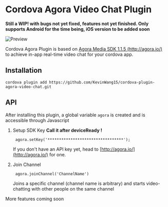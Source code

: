 # Cordova Agora Video Chat Plugin
**Still a WIP! with bugs not yet fixed, features not yet finished.
  Only supports Android for the time being, iOS version to be added soon**
  
![Preview](http://7xn0vy.dl1.z0.glb.clouddn.com/cordova-agora.jpg)

Cordova Agora Plugin is based on [Agora Media SDK 1.1.5 (http://agora.io/)](http://agora.io/) to achieve in-app real-time video chat for your cordova app.

## Installation
    cordova plugin add https://github.com/KevinWang15/cordova-plugin-agora-video-chat.git
    
## API
After installing this plugin, a global variable `agora` is created and is accessible through Javascript

1. Setup SDK Key     **Call it after deviceReady !**

        agora.setKey('*********************************');
    
    If you don't have an API key yet, head to [http://agora.io/](http://agora.io/) for one.
2. Join Channel

        agora.joinChannel('ChannelName')
    Joins a specific channel (channel name is arbitrary) and starts video-chatting with other people on the same channel

More features coming soon